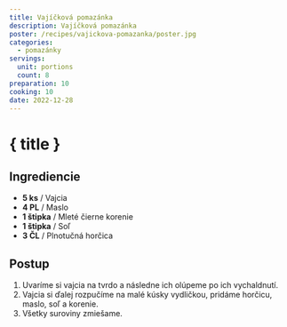 ```yaml
---
title: Vajíčková pomazánka
description: Vajíčková pomazánka
poster: /recipes/vajickova-pomazanka/poster.jpg
categories:
  - pomazánky
servings:
  unit: portions
  count: 8
preparation: 10
cooking: 10
date: 2022-12-28
---
```


# { title }

## Ingrediencie

- **5 ks** / Vajcia
- **4 PL** / Maslo
- **1 štipka** / Mleté čierne korenie
- **1 štipka** / Soľ
- **3 ČL** / Plnotučná horčica

## Postup

1. Uvaríme si vajcia na tvrdo a následne ich olúpeme po ich vychaldnutí.
2. Vajcia si ďalej rozpučíme na malé kúsky vydličkou, pridáme horčicu, maslo, soľ a korenie.
3. Všetky suroviny zmiešame.
